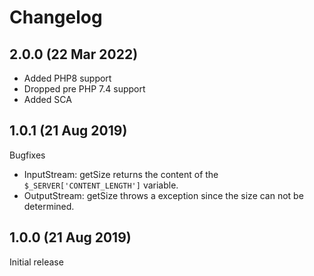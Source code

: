 # Changelog

## 2.0.0 (22 Mar 2022)

- Added PHP8 support
- Dropped pre PHP 7.4 support
- Added SCA

## 1.0.1 (21 Aug 2019)

Bugfixes
- InputStream: getSize returns the content of the `$_SERVER['CONTENT_LENGTH']` variable. 
- OutputStream: getSize throws a exception since the size can not be determined.

## 1.0.0 (21 Aug 2019)

Initial release

